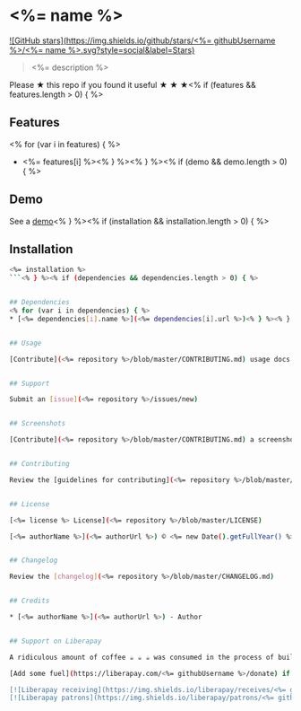 # <%= name %>

[![GitHub stars](https://img.shields.io/github/stars/<%= githubUsername %>/<%= name %>.svg?style=social&label=Stars)](<%= repository %>)

> <%= description %>

Please ★ this repo if you found it useful ★ ★ ★<% if (features && features.length > 0) { %>


## Features
<% for (var i in features) { %>
* <%= features[i] %><% } %><% } %><% if (demo && demo.length > 0) { %>


## Demo

See a [demo](<%= demo %>)<% } %><% if (installation && installation.length > 0) { %>


## Installation

```sh
<%= installation %>
```<% } %><% if (dependencies && dependencies.length > 0) { %>


## Dependencies
<% for (var i in dependencies) { %>
* [<%= dependencies[i].name %>](<%= dependencies[i].url %>)<% } %><% } %>


## Usage

[Contribute](<%= repository %>/blob/master/CONTRIBUTING.md) usage docs


## Support

Submit an [issue](<%= repository %>/issues/new)


## Screenshots

[Contribute](<%= repository %>/blob/master/CONTRIBUTING.md) a screenshot


## Contributing

Review the [guidelines for contributing](<%= repository %>/blob/master/CONTRIBUTING.md)


## License

[<%= license %> License](<%= repository %>/blob/master/LICENSE)

[<%= authorName %>](<%= authorUrl %>) © <%= new Date().getFullYear() %>


## Changelog

Review the [changelog](<%= repository %>/blob/master/CHANGELOG.md)


## Credits

* [<%= authorName %>](<%= authorUrl %>) - Author


## Support on Liberapay

A ridiculous amount of coffee ☕ ☕ ☕ was consumed in the process of building this project.

[Add some fuel](https://liberapay.com/<%= githubUsername %>/donate) if you'd like to keep me going!

[![Liberapay receiving](https://img.shields.io/liberapay/receives/<%= githubUsername %>.svg?style=flat-square)](https://liberapay.com/<%= githubUsername %>/donate)
[![Liberapay patrons](https://img.shields.io/liberapay/patrons/<%= githubUsername %>.svg?style=flat-square)](https://liberapay.com/<%= githubUsername %>/donate)
